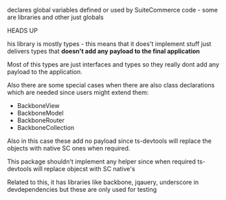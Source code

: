 declares global variables defined or used by SuiteCommerce code - some are libraries and other just globals

HEADS UP 

his library is mostly types - this means that it does't implement stuff just delivers types that **doesn't add any payload to the final application**

Most of this types are just interfaces and types so they really dont add any payload to the application. 

Also there are some special cases when there are also class declarations which are needed since users might extend them:

 * BackboneView
 * BackboneModel
 * BackboneRouter
 * BackboneCollection

 Also in this case these add no payload since ts-devtools will replace the objects with native SC ones when required. 

 This package shouldn't implement any helper since when required ts-devtools will replace objecst with SC native's

 Related to this, it has libraries like backbone, jqauery, underscore in devdependencies but these are only used for testing